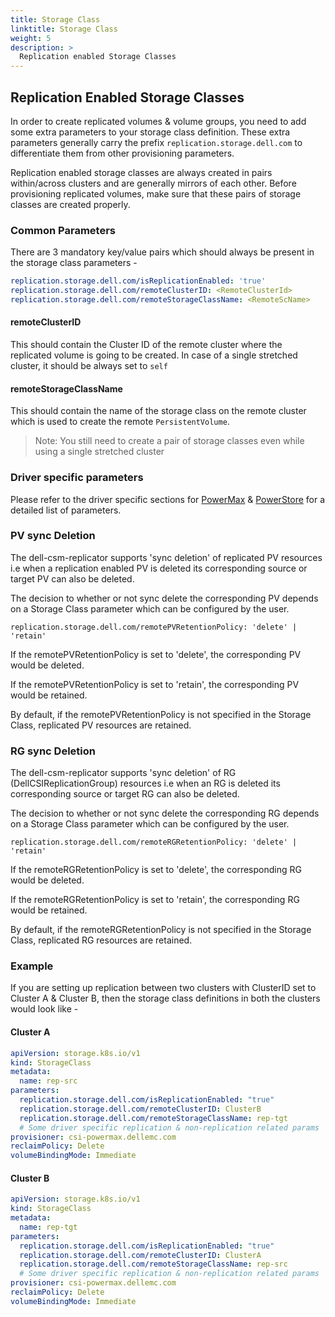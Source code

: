 ```yaml
---
title: Storage Class
linktitle: Storage Class
weight: 5
description: >
  Replication enabled Storage Classes
---
```

## Replication Enabled Storage Classes
In order to create replicated volumes & volume groups, you need to add some extra parameters to your storage class definition.
These extra parameters generally carry the prefix `replication.storage.dell.com` to differentiate them from other provisioning parameters.

Replication enabled storage classes are always created in pairs within/across clusters and are generally mirrors of each other.
Before provisioning replicated volumes, make sure that these pairs of storage classes are created properly.

### Common Parameters
There are 3 mandatory key/value pairs which should always be present in the storage class parameters -
```yaml
replication.storage.dell.com/isReplicationEnabled: 'true'
replication.storage.dell.com/remoteClusterID: <RemoteClusterId>
replication.storage.dell.com/remoteStorageClassName: <RemoteScName>
```

#### remoteClusterID
This should contain the Cluster ID of the remote cluster where the replicated volume is going to be created.
In case of a single stretched cluster, it should be always set to `self`

#### remoteStorageClassName
This should contain the name of the storage class on the remote cluster which is used to create the remote `PersistentVolume`.
>Note: You still need to create a pair of storage classes even while using a single stretched cluster

### Driver specific parameters
Please refer to the driver specific sections for [PowerMax](../powermax/#creating-storage-classes) & [PowerStore](../powerstore/#creating-storage-classes) for a detailed
list of parameters.

### PV sync Deletion

The dell-csm-replicator supports 'sync deletion' of replicated PV resources i.e when a replication enabled PV is deleted its corresponding source or target PV can also be deleted. 

The decision to whether or not sync delete the corresponding PV depends on a Storage Class parameter which can be configured by the user. 

```
replication.storage.dell.com/remotePVRetentionPolicy: 'delete' | 'retain'
```

If the remotePVRetentionPolicy is set to 'delete', the corresponding PV would be deleted.

If the remotePVRetentionPolicy is set to 'retain', the corresponding PV would be retained. 

By default, if the remotePVRetentionPolicy is not specified in the Storage Class, replicated PV resources are retained.

### RG sync Deletion

The dell-csm-replicator supports 'sync deletion' of RG (DellCSIReplicationGroup) resources i.e when an RG is deleted its corresponding source or target RG can also be deleted. 

The decision to whether or not sync delete the corresponding RG depends on a Storage Class parameter which can be configured by the user. 

```
replication.storage.dell.com/remoteRGRetentionPolicy: 'delete' | 'retain'
```

If the remoteRGRetentionPolicy is set to 'delete', the corresponding RG would be deleted.

If the remoteRGRetentionPolicy is set to 'retain', the corresponding RG would be retained. 

By default, if the remoteRGRetentionPolicy is not specified in the Storage Class, replicated RG resources are retained.


### Example
If you are setting up replication between two clusters with ClusterID set to Cluster A & Cluster B,
then the storage class definitions in both the clusters would look like -

#### Cluster A
```yaml
apiVersion: storage.k8s.io/v1
kind: StorageClass
metadata:
  name: rep-src
parameters:
  replication.storage.dell.com/isReplicationEnabled: "true"
  replication.storage.dell.com/remoteClusterID: ClusterB
  replication.storage.dell.com/remoteStorageClassName: rep-tgt
  # Some driver specific replication & non-replication related params
provisioner: csi-powermax.dellemc.com
reclaimPolicy: Delete
volumeBindingMode: Immediate
```
#### Cluster B
```yaml
apiVersion: storage.k8s.io/v1
kind: StorageClass
metadata:
  name: rep-tgt
parameters:
  replication.storage.dell.com/isReplicationEnabled: "true"
  replication.storage.dell.com/remoteClusterID: ClusterA
  replication.storage.dell.com/remoteStorageClassName: rep-src
  # Some driver specific replication & non-replication related params
provisioner: csi-powermax.dellemc.com
reclaimPolicy: Delete
volumeBindingMode: Immediate
```
